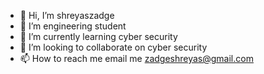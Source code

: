 - 👋 Hi, I’m shreyaszadge
- 👀 I’m engineering student 
- 🌱 I’m currently learning cyber security
- 💞️ I’m looking to collaborate on cyber security
- 📫 How to reach me email me zadgeshreyas@gmail.com

